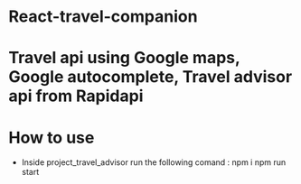 # React-travel-companion

# Travel api using Google maps, Google autocomplete, Travel advisor api from Rapidapi

# How to use

* Inside project_travel_advisor run the following comand : npm i npm run start
